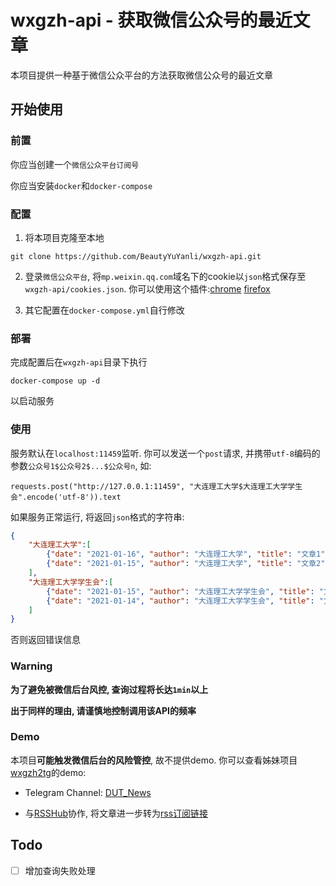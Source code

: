 # wxgzh-api - 获取微信公众号的最近文章

本项目提供一种基于微信公众平台的方法获取微信公众号的最近文章

## 开始使用

### 前置

你应当创建一个`微信公众平台订阅号`

你应当安装`docker`和`docker-compose`

### 配置

1. 将本项目克隆至本地
```
git clone https://github.com/BeautyYuYanli/wxgzh-api.git
```

2. 登录`微信公众平台`, 将`mp.weixin.qq.com`域名下的cookie以`json`格式保存至`wxgzh-api/cookies.json`. 你可以使用这个插件:[chrome](https://chrome.google.com/webstore/detail/%E3%82%AF%E3%83%83%E3%82%AD%E3%83%BCjson%E3%83%95%E3%82%A1%E3%82%A4%E3%83%AB%E5%87%BA%E5%8A%9B-for-puppet/nmckokihipjgplolmcmjakknndddifde) [firefox](https://addons.mozilla.org/en-US/firefox/addon/%E3%82%AF%E3%83%83%E3%82%AD%E3%83%BCjson%E3%83%95%E3%82%A1%E3%82%A4%E3%83%AB%E5%87%BA%E5%8A%9B-for-puppeteer/)

3. 其它配置在`docker-compose.yml`自行修改

### 部署

完成配置后在`wxgzh-api`目录下执行
```
docker-compose up -d
```
以启动服务

### 使用

服务默认在`localhost:11459`监听. 你可以发送一个`post`请求, 并携带`utf-8`编码的参数`公众号1$公众号2$...$公众号n`, 如:
```
requests.post("http://127.0.0.1:11459", "大连理工大学$大连理工大学学生会".encode('utf-8')).text
```
如果服务正常运行, 将返回`json`格式的字符串:
```json
{
    "大连理工大学":[
        {"date": "2021-01-16", "author": "大连理工大学", "title": "文章1", "link": "http://mp.weixin.qq.com/s?..."},
        {"date": "2021-01-15", "author": "大连理工大学", "title": "文章2", "link": "http://mp.weixin.qq.com/s?..."},
    ],
    "大连理工大学学生会":[
        {"date": "2021-01-15", "author": "大连理工大学学生会", "title": "文章3", "link": "http://mp.weixin.qq.com/s?..."},
        {"date": "2021-01-14", "author": "大连理工大学学生会", "title": "文章4", "link": "http://mp.weixin.qq.com/s?..."},
    ]
}
```
否则返回错误信息

### Warning

**为了避免被微信后台风控, 查询过程将长达`1min`以上**

**出于同样的理由, 请谨慎地控制调用该API的频率**

### Demo

本项目**可能触发微信后台的风险管控**, 故不提供demo. 你可以查看姊妹项目[wxgzh2tg](https://github.com/BeautyYuYanli/wxgzh2tg.git)的demo:

- Telegram Channel: [DUT_News](https://t.me/s/DUT_News)

- 与[RSSHub](https://github.com/DIYgod/RSSHub)协作, 将文章进一步转为[rss订阅链接](https://rsshub.app/telegram/channel/DUT_News)

## Todo

- [ ] 增加查询失败处理
